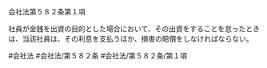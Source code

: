 会社法第５８２条第１項

社員が金銭を出資の目的とした場合において、その出資をすることを怠ったときは、当該社員は、その利息を支払うほか、損害の賠償をしなければならない。

#会社法
#会社法/第５８２条
#会社法/第５８２条/第１項
